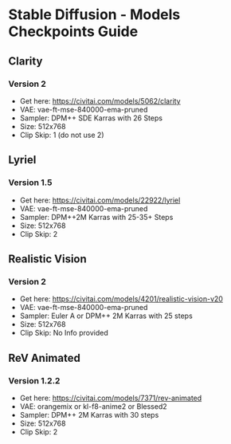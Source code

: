 # Stable Diffusion - Models Checkpoints Guide

## Clarity
### Version 2
- Get here: https://civitai.com/models/5062/clarity
- VAE: vae-ft-mse-840000-ema-pruned
- Sampler: DPM++ SDE Karras with 26 Steps
- Size: 512x768
- Clip Skip: 1 (do not use 2)

## Lyriel
### Version 1.5
- Get here: https://civitai.com/models/22922/lyriel
- VAE: vae-ft-mse-840000-ema-pruned
- Sampler: DPM++2M Karras with 25-35+ Steps
- Size: 512x768
- Clip Skip: 2

## Realistic Vision
### Version 2
- Get here: https://civitai.com/models/4201/realistic-vision-v20
- VAE: vae-ft-mse-840000-ema-pruned
- Sampler: Euler A or DPM++ 2M Karras with 25 steps
- Size: 512x768
- Clip Skip: No Info provided

## ReV Animated 
### Version 1.2.2
- Get here: https://civitai.com/models/7371/rev-animated
- VAE: orangemix or kl-f8-anime2 or Blessed2
- Sampler: DPM++ 2M Karras with 30 steps
- Size: 512x768
- Clip Skip: 2
